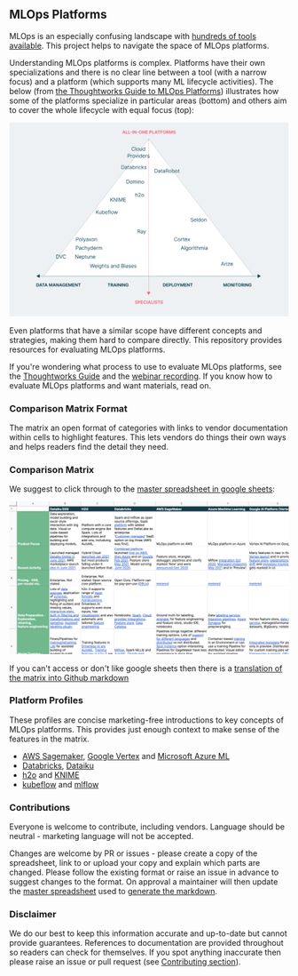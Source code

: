 ## MLOps Platforms    
     
MLOps is an especially confusing landscape with [hundreds of tools available](https://huyenchip.com/2020/12/30/mlops-v2.html). This project helps to navigate the space of MLOps platforms. 

Understanding MLOps platforms is complex. Platforms have their own specializations and there is no clear line between a tool (with a narrow focus) and a platform (which supports many ML lifecycle activities). The below (from [the Thoughtworks Guide to MLOps Platforms](https://www.thoughtworks.com/what-we-do/data-and-ai/cd4ml/guide-to-evaluating-mlops-platforms)) illustrates how some of the platforms specialize in particular areas (bottom) and others aim to cover the whole lifecycle with equal focus (top):
 
![MLOps Landscape Diagram](images/whitepaper_MLOps_Landscape.png)           
  
Even platforms that have a similar scope have different concepts and strategies, making them hard to compare directly. This repository provides resources for evaluating MLOps platforms.
 
If you're wondering what process to use to evaluate MLOps platforms, see the [Thoughtworks Guide](https://www.thoughtworks.com/what-we-do/data-and-ai/cd4ml/guide-to-evaluating-mlops-platforms) and the [webinar recording](https://www.thoughtworks.com/what-we-do/data-and-ai/cd4ml/guide-to-evaluating-mlops-platforms1). If you know how to evaluate MLOps platforms and want materials, read on.

### Comparison Matrix Format

The matrix an open format of categories with links to vendor documentation within cells to highlight features. This lets vendors do things their own ways and helps readers find the detail they need.

### Comparison Matrix 

We suggest to click through to the [master spreadsheet in google sheets](https://docs.google.com/spreadsheets/d/1nRqjnD7SCMJGmYR2gdZJ84YolLnHAMJwjSG7z7VcM6c/edit?usp=sharing):

[![matrix](images/spreadsheet_screenshot.png)](https://docs.google.com/spreadsheets/d/1nRqjnD7SCMJGmYR2gdZJ84YolLnHAMJwjSG7z7VcM6c/edit?usp=sharing)

If you can't access or don't like google sheets then there is a [translation of the matrix into Github markdown](markdown_matrix.md)

### Platform Profiles

These profiles are concise marketing-free introductions to key concepts of MLOps platforms. This provides just enough context to make sense of the features in the matrix.

- [AWS Sagemaker](AWS_Google_Azure.md#amazon), [Google Vertex](AWS_Google_Azure.md#google) and [Microsoft Azure ML](AWS_Google_Azure.md#azure)
- [Databricks](Dataiku_Databricks.md#databricks-lakehouse-platform), [Dataiku](Dataiku_Databricks.md#dataiku)
- [h2o](h2o_knime.md#h2oai) and [KNIME](h2o_knime.md#knime)
- [kubeflow](kubeflow_mlflow.md#kubeflow) and [mlflow](kubeflow_mlflow.md#mlflow)

### Contributions

Everyone is welcome to contribute, including vendors. Language should be neutral - marketing language will not be accepted.

Changes are welcome by PR or issues - please create a copy of the spreadsheet, link to or upload your copy and explain which parts are changed. Please follow the existing format or raise an issue in advance to suggest changes to the format. On approval a maintainer will then update the [master spreadsheet](https://docs.google.com/spreadsheets/d/1nRqjnD7SCMJGmYR2gdZJ84YolLnHAMJwjSG7z7VcM6c/edit?usp=sharing) used to [generate the markdown](https://tabletomarkdown.com/convert-spreadsheet-to-markdown/).


### Disclaimer

We do our best to keep this information accurate and up-to-date but cannot provide guarantees. References to documentation are provided throughout so readers can check for themselves. If you spot anything inaccurate then please raise an issue or pull request (see [Contributing section](#contributions)).
